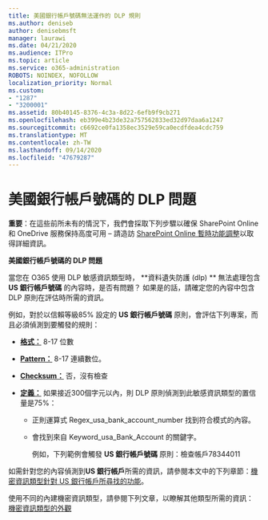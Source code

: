 ```yaml
---
title: 美國銀行帳戶號碼無法運作的 DLP 規則
ms.author: deniseb
author: denisebmsft
manager: laurawi
ms.date: 04/21/2020
ms.audience: ITPro
ms.topic: article
ms.service: o365-administration
ROBOTS: NOINDEX, NOFOLLOW
localization_priority: Normal
ms.custom:
- "1287"
- "3200001"
ms.assetid: 80b40145-8376-4c3a-8d22-6efb9f9cb271
ms.openlocfilehash: eb399e4b23de32a757562833ed32d97daa6a1247
ms.sourcegitcommit: c6692ce0fa1358ec3529e59ca0ecdfdea4cdc759
ms.translationtype: MT
ms.contentlocale: zh-TW
ms.lasthandoff: 09/14/2020
ms.locfileid: "47679287"
---
```

# <a name="dlp-issues-with-us-bank-account-numbers"></a>美國銀行帳戶號碼的 DLP 問題

**重要**：在這些前所未有的情況下，我們會採取下列步驟以確保 SharePoint Online 和 OneDrive 服務保持高度可用 – 請造訪 [SharePoint Online 暫時功能調整](https://aka.ms/ODSPAdjustments)以取得詳細資訊。

**美國銀行帳戶號碼的 DLP 問題**

當您在 O365 使用 DLP 敏感資訊類型時， **資料遺失防護 (dlp) ** 無法處理包含 **US 銀行帳戶號碼** 的內容時，是否有問題？ 如果是的話，請確定您的內容中包含 DLP 原則在評估時所需的資訊。
  
例如，對於以信賴等級85% 設定的 **US 銀行帳戶號碼** 原則，會評估下列專案，而且必須偵測到要觸發的規則：
  
- **[格式：](https://docs.microsoft.com/microsoft-365/compliance/sensitive-information-type-entity-definitions#format-77)** 8-17 位數

- **[Pattern：](https://docs.microsoft.com/microsoft-365/compliance/sensitive-information-type-entity-definitions#pattern-77)** 8-17 連續數位。

- **[Checksum：](https://docs.microsoft.com/microsoft-365/compliance/sensitive-information-type-entity-definitions#checksum-76)** 否，沒有檢查

- **[定義：](https://docs.microsoft.com/microsoft-365/compliance/sensitive-information-type-entity-definitions)** 如果接近300個字元以內，則 DLP 原則偵測到此敏感資訊類型的置信量是75%：

  - 正則運算式 Regex_usa_bank_account_number 找到符合模式的內容。

  - 會找到來自 Keyword_usa_Bank_Account 的關鍵字。

    例如，下列範例會觸發 **US 銀行帳戶號碼** 原則：檢查帳戶78344011

如需針對您的內容偵測到**US 銀行帳戶**所需的資訊，請參閱本文中的下列章節：[機密資訊類型針對 US 銀行帳戶所尋找的功能](https://docs.microsoft.com/microsoft-365/compliance/sensitive-information-type-entity-definitions#us-bank-account-number)。
  
使用不同的內建機密資訊類型，請參閱下列文章，以瞭解其他類型所需的資訊： [機密資訊類型的外觀](https://docs.microsoft.com/microsoft-365/compliance/sensitive-information-type-entity-definitions)
  